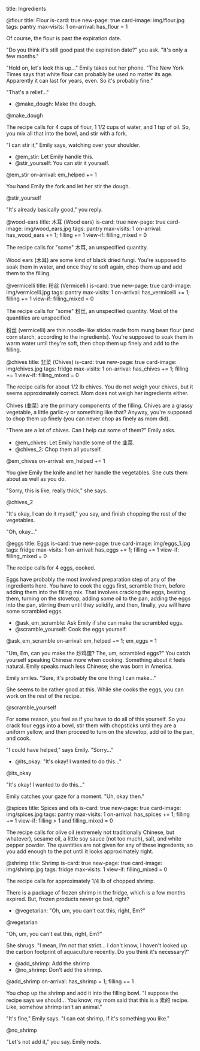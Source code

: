 title: Ingredients


@flour
title: Flour
is-card: true
new-page: true
card-image: img/flour.jpg
tags: pantry
max-visits: 1
on-arrival: has_flour = 1

Of course, the flour is past the expiration date.

"Do you think it's still good past the expiration date?" you ask. "It's only a few months."

"Hold on, let's look this up..." Emily takes out her phone. "The New York Times says that white flour can probably be used no matter its age. Apparently it can last for years, even. So it's probably fine."

"That's a relief..."

- @make_dough: Make the dough.

@make_dough

The recipe calls for 4 cups of flour, 1 1/2 cups of water, and 1 tsp of oil. So, you mix all that into the bowl, and stir with a fork.

"I can stir it," Emily says, watching over your shoulder.

- @em_stir: Let Emily handle this.
- @stir_yourself: You can stir it yourself.

@em_stir
on-arrival: em_helped += 1

You hand Emily the fork and let her stir the dough.


@stir_yourself

"It's already basically good," you reply.


@wood-ears
title: 木耳 (Wood ears)
is-card: true
new-page: true
card-image: img/wood_ears.jpg
tags: pantry
max-visits: 1
on-arrival: has_wood_ears += 1; filling += 1
view-if: filling_mixed = 0

The recipe calls for "some" 木耳, an unspecified quantity.

Wood ears (木耳) are some kind of black dried fungi. You're supposed to soak them in water, and once they're soft again, chop them up and add them to the filling.


@vermicelli
title: 粉丝 (Vermicelli)
is-card: true
new-page: true
card-image: img/vermicelli.jpg
tags: pantry
max-visits: 1
on-arrival: has_vermicelli += 1; filling += 1
view-if: filling_mixed = 0

The recipe calls for "some" 粉丝, an unspecified quantity. Most of the quantities are unspecified.

粉丝 (vermicelli) are thin noodle-like sticks made from mung bean flour (and corn starch, according to the ingredients). You're supposed to soak them in warm water until they're soft, then chop them up finely and add to the filling.


@chives
title: 韭菜 (Chives)
is-card: true
new-page: true
card-image: img/chives.jpg
tags: fridge
max-visits: 1
on-arrival: has_chives += 1; filling += 1
view-if: filling_mixed = 0

The recipe calls for about 1/2 lb chives. You do not weigh your chives, but it seems approximately correct. Mom does not weigh her ingredients either.

Chives (韭菜) are the primary components of the filling. Chives are a grassy vegetable, a little garlic-y or something like that? Anyway, you're supposed to chop them up finely (you can never chop as finely as mom did).

"There are a lot of chives. Can I help cut some of them?" Emily asks.

- @em_chives: Let Emily handle some of the 韭菜.
- @chives_2: Chop them all yourself.

@em_chives
on-arrival: em_helped += 1

You give Emily the knife and let her handle the vegetables. She cuts them about as well as you do.

"Sorry, this is like, really thick," she says.

@chives_2

"It's okay, I can do it myself," you say, and finish chopping the rest of the vegetables.

"Oh, okay..."


@eggs
title: Eggs
is-card: true
new-page: true
card-image: img/eggs_1.jpg
tags: fridge
max-visits: 1
on-arrival: has_eggs += 1; filling += 1
view-if: filling_mixed = 0

The recipe calls for 4 eggs, cooked.

Eggs have probably the most involved preparation step of any of the ingredients here. You have to cook the eggs first, scramble them, before adding them into the filling mix. That involves cracking the eggs, beating them, turning on the stovetop, adding some oil to the pan, adding the eggs into the pan, stirring them until they solidify, and then, finally, you will have some scrambled eggs.

- @ask_em_scramble: Ask Emily if she can make the scrambled eggs.
- @scramble_yourself: Cook the eggs yourself.

@ask_em_scramble
on-arrival: em_helped += 1; em_eggs = 1

"Um, Em, can you make the 炒鸡蛋? The, um, scrambled eggs?" You catch yourself speaking Chinese more when cooking. Something about it feels natural. Emily speaks much less Chinese; she was born in America.

Emily smiles. "Sure, it's probably the one thing I can make..."

She seems to be rather good at this. While she cooks the eggs, you can work on the rest of the recipe.


@scramble_yourself

For some reason, you feel as if you have to do all of this yourself. So you crack four eggs into a bowl, stir them with chopsticks until they are a uniform yellow, and then proceed to turn on the stovetop, add oil to the pan, and cook.

"I could have helped," says Emily. "Sorry..."

- @its_okay: "It's okay! I wanted to do this..."

@its_okay

"It's okay! I wanted to do this..."

Emily catches your gaze for a moment. "Uh, okay then."


@spices
title: Spices and oils
is-card: true
new-page: true
card-image: img/spices.jpg
tags: pantry
max-visits: 1
on-arrival: has_spices += 1; filling += 1
view-if: filling > 1 and filling_mixed = 0

The recipe calls for olive oil (extremely not traditionally Chinese, but whatever), sesame oil, a little soy sauce (not too much), salt, and white pepper powder. The quantities are not given for any of these ingredents, so you add enough to the pot until it looks approximately right.


@shrimp
title: Shrimp
is-card: true
new-page: true
card-image: img/shrimp.jpg
tags: fridge
max-visits: 1
view-if: filling_mixed = 0

The recipe calls for approximately 1/4 lb of chopped shrimp.

There is a package of frozen shrimp in the fridge, which is a few months expired. But, frozen products never go bad, right?

- @vegetarian: "Oh, um, you can't eat this, right, Em?"

@vegetarian

"Oh, um, you can't eat this, right, Em?"

She shrugs. "I mean, I'm not that strict... I don't know, I haven't looked up the carbon footprint of aquaculture recently. Do you think it's necessary?"

- @add_shrimp: Add the shrimp
- @no_shrimp: Don't add the shrimp.

@add_shrimp
on-arrival: has_shrimp = 1; filling += 1

You chop up the shrimp and add it into the filling bowl. "I suppose the recipe says we should... You know, my mom said that this is a 素的 recipe. Like, somehow shrimp isn't an animal."

"It's fine," Emily says. "I can eat shrimp, if it's something you like."


@no_shrimp

"Let's not add it," you say. Emily nods.
